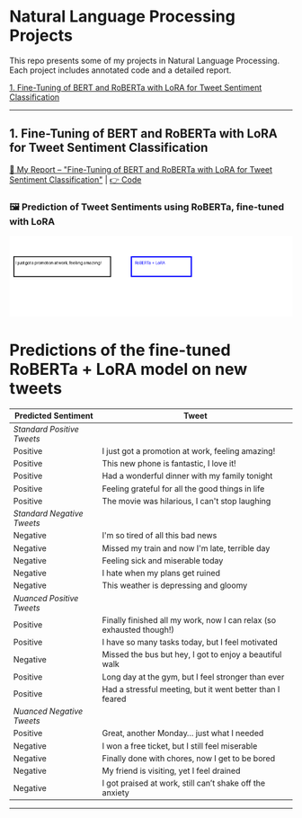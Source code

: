 # Natural Language Processing Projects

This repo presents some of my projects in Natural Language Processing. Each project includes annotated code and a detailed report.

[1. Fine-Tuning of BERT and RoBERTa with LoRA for Tweet Sentiment Classification](#1-fine-tuning-of-bert-and-roberta-with-lora-for-tweet-sentiment-classification)  


----------

## 1. Fine-Tuning of BERT and RoBERTa with LoRA for Tweet Sentiment Classification 
[📝 My Report – "Fine-Tuning of BERT and RoBERTa with LoRA for Tweet Sentiment Classification"](https://github.com/selim-ba/nlp/blob/main/nlp_bert_roberta_lora_tweet_sentiment.pdf) | [👉 Code](https://github.com/selim-ba/nlp/blob/main/nlp_1_bert_roberta_tweet.py)

### 🖼️ Prediction of Tweet Sentiments using RoBERTa, fine-tuned with LoRA
![Prediction Tweet Pipeline](https://github.com/selim-ba/nlp/blob/main/nlp_1_tweets_pipeline.gif)

# Predictions of the fine-tuned RoBERTa + LoRA model on new tweets

| Predicted Sentiment | Tweet |
|--------------------|-------|
| *Standard Positive Tweets* | |
| Positive | I just got a promotion at work, feeling amazing! |
| Positive | This new phone is fantastic, I love it! |
| Positive | Had a wonderful dinner with my family tonight |
| Positive | Feeling grateful for all the good things in life |
| Positive | The movie was hilarious, I can't stop laughing |
| *Standard Negative Tweets* | |
| Negative | I'm so tired of all this bad news |
| Negative | Missed my train and now I'm late, terrible day |
| Negative | Feeling sick and miserable today |
| Negative | I hate when my plans get ruined |
| Negative | This weather is depressing and gloomy |
| *Nuanced Positive Tweets* | |
| Positive | Finally finished all my work, now I can relax (so exhausted though!) |
| Positive | I have so many tasks today, but I feel motivated |
| Negative | Missed the bus but hey, I got to enjoy a beautiful walk |
| Positive | Long day at the gym, but I feel stronger than ever |
| Positive | Had a stressful meeting, but it went better than I feared |
| *Nuanced Negative Tweets* | |
| Positive | Great, another Monday… just what I needed |
| Negative | I won a free ticket, but I still feel miserable |
| Negative | Finally done with chores, now I get to be bored |
| Negative | My friend is visiting, yet I feel drained |
| Negative | I got praised at work, still can’t shake off the anxiety |



----------

